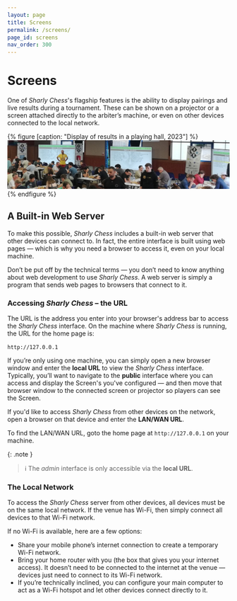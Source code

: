 ```yaml
---
layout: page
title: Screens
permalink: /screens/
page_id: screens
nav_order: 300
---
```


# Screens

One of _Sharly Chess_'s flagship features is the ability to display pairings and live results during a tournament. These can be shown on a projector or a screen attached directly to the arbiter’s machine, or even on other devices connected to the local network.

{% figure [caption: "Display of results in a playing hall, 2023"] %}
![Display of results in a playing hall, 2023](/assets/images/displays-2023.jpg)
{% endfigure %}

## A Built-in Web Server

To make this possible, _Sharly Chess_ includes a built-in web server that other devices can connect to.
In fact, the entire interface is built using web pages — which is why you need a browser to access it, even on your local machine.

Don’t be put off by the technical terms — you don’t need to know anything about web development to use _Sharly Chess_.  A web server is simply a program that sends web pages to browsers that connect to it.

### Accessing _Sharly Chess_ – the URL

The URL is the address you enter into your browser's address bar to access the _Sharly Chess_ interface.  On the machine where _Sharly Chess_ is running, the URL for the home page is:

```
http://127.0.0.1
```

If you’re only using one machine, you can simply open a new browser window and enter the **local URL** to view the _Sharly Chess_ interface.
Typically, you’ll want to navigate to the **public** interface where you can access and display the Screen's you've configured — and then move that browser window to the connected screen or projector so players can see the Screen.

If you'd like to access _Sharly Chess_ from other devices on the network, open a browser on that device and enter the **LAN/WAN URL**.

To find the LAN/WAN URL, goto the home page at `http://127.0.0.1` on your machine.

{: .note }
> :information_source: The _admin_ interface is only accessible via the **local URL**.

### The Local Network

To access the _Sharly Chess_ server from other devices, all devices must be on the same local network.
If the venue has Wi-Fi, then simply connect all devices to that Wi-Fi network.

If no Wi-Fi is available, here are a few options:

- Share your mobile phone’s internet connection to create a temporary Wi-Fi network.
- Bring your home router with you (the box that gives you your internet access). It doesn’t need to be connected to the internet at the venue — devices just need to connect to its Wi-Fi network.
- If you’re technically inclined, you can configure your main computer to act as a Wi-Fi hotspot and let other devices connect directly to it.
